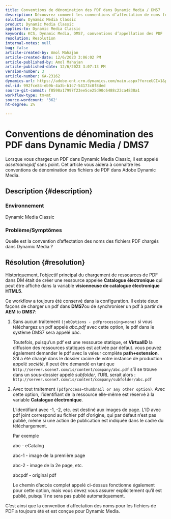 ```yaml
---
title: Conventions de dénomination des PDF dans Dynamic Media / DMS7
description: Découvrez comment les conventions d’affectation de noms fonctionnent avec les fichiers de PDF dans Adobe Dynamic Media Classic.
solution: Dynamic Media Classic
product: Dynamic Media Classic
applies-to: Dynamic Media Classic
keywords: KCS, Dynamic Media, DMS7, conventions d’appellation des PDF
resolution: Resolution
internal-notes: null
bug: false
article-created-by: Amol Mahajan
article-created-date: 12/6/2023 3:06:02 PM
article-published-by: Amol Mahajan
article-published-date: 12/6/2023 3:07:13 PM
version-number: 3
article-number: KA-23162
dynamics-url: https://adobe-ent.crm.dynamics.com/main.aspx?forceUCI=1&pagetype=entityrecord&etn=knowledgearticle&id=588b67f2-4894-ee11-be37-6045bd006e5a
exl-id: 992fce84-eb9b-4a3b-b1c7-54173c0f8ded
source-git-commit: f0598a17997f23ee5ce25d90c6488c22ca4838a1
workflow-type: tm+mt
source-wordcount: '362'
ht-degree: 2%

---
```


# Conventions de dénomination des PDF dans Dynamic Media / DMS7


Lorsque vous chargez un PDF dans Dynamic Media Classic, il est appelé *assetnamepdf* sans point. Cet article vous aidera à connaître les conventions de dénomination des fichiers de PDF dans Adobe Dynamic Media.

## Description {#description}


### <b>Environnement</b>

Dynamic Media Classic



### <b>Problème/Symptômes</b>

Quelle est la convention d’affectation des noms des fichiers PDF chargés dans Dynamic Media ?


## Résolution {#resolution}


Historiquement, l’objectif principal du chargement de ressources de PDF dans DM était de créer une ressource appelée <b>Catalogue électronique</b> qui peut être affiché dans la variable <b>visionneuse de catalogue électronique HTML5</b>.

Ce workflow a toujours été conservé dans la configuration. Il existe deux façons de charger un pdf dans <b>DMS7</b>ou de synchroniser un pdf à partir de <b>AEM</b> to <b>DMS7</b>:

1. Sans aucun traitement `(jobOptions - pdfprocessing=none)` si vous téléchargez un pdf appelé *abc.pdf* avec cette option, le pdf dans le système DMS7 sera appelé *abc*.


   Toutefois, puisqu’un pdf est une ressource statique, et <b>VirtualID</b> la diffusion des ressources statiques est activée par défaut. vous pouvez également demander le pdf avec la valeur complète <b>path+extension</b>. S’il a été chargé dans le dossier racine de votre instance de production appelé *société*, il peut être demandé en tant que `http://server.scene7.com/is/content/company/abc.pdf` s’il se trouve dans un sous-dossier appelé *subfolder*, l’URL serait alors : `http://server.scene7.com/is/content/company/subfolder/abc.pdf`


2. Avec tout traitement `(pdfprocess=thumbnail or any other option)`. Avec cette option, l’identifiant de la ressource elle-même est réservé à la variable <b>Catalogue électronique</b>.


   L’identifiant avec -1, -2, etc. est destiné aux images de page. L’ID avec pdf joint correspond au fichier pdf d’origine, qui par défaut n’est pas publié, même si une action de publication est indiquée dans le cadre du téléchargement.

   Par exemple



   abc - eCatalog

   abc-1 - image de la première page

   abc-2 - image de la 2e page, etc.

   abcpdf - original pdf

   Le chemin d’accès complet appelé ci-dessus fonctionne également pour cette option, mais vous devez vous assurer explicitement qu’il est publié, puisqu’il ne sera pas publié automatiquement.


C’est ainsi que la convention d’affectation des noms pour les fichiers de PDF a toujours été et est conçue pour Dynamic Media.
